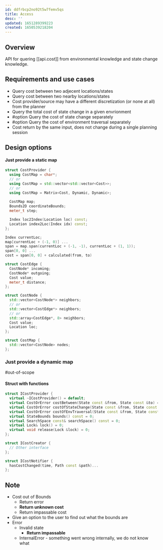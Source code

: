 ```yaml
---
id: ddfrbcp2no92t5w7femv5qs
title: Access
desc: ''
updated: 1651289399223
created: 1650539218204
---
```

## Overview
API for quering [[api.cost]] from environmental knowledge and state change knowledge.

## Requirements and use cases
* Query cost between two adjecent locations/states
* Query cost between two nearby locations/states
* Cost provider/source may have a different discretization (or none at all) from the planner
* Query the total cost of state change in a given envrionment
* #option Query the cost of state change separately
* #option Query the cost of environment traversal separately
* Cost return by the same input, does not change during a single planning session

## Design options
#### Just provide a static map
```cpp
struct CostProvider {
  using CostMap = char*;
  // or
  using CostMap = std::vector<std::vector<Cost>>;
  // or
  using CostMap = Matrix<Cost, Dynamic, Dynamic>;
  
  CostMap map;
  Bounds2D coordinateBounds;
  meter_t step;

  Index loc2Index(Location loc) const;
  Location index2Loc(Index idx) const;
};

Index currentLoc;
map[currentLoc + (-1, 0)] ...
span = map.span(currentLoc + (-1, -1), currentLoc + (1, 1));
span[0, 0] ...
cost = span[0, 0] + calculated(from, to)
```

```cpp
struct CostEdge {
  CostNode* incoming;
  CostNode* outgoing;
  Cost value;
  meter_t distance;
};

struct CostNode {
  std::vector<CostNode*> neighbors;
  // or
  std::vector<CostEdge*> neighbors;
  // or
  std::array<CostEdge*, 8> neighbors;
  Cost value;
  Location loc;
};

struct CostMap {
  std::vector<CostNode> nodes;
};
```

### Just provide a dynamic map
#out-of-scope

#### Struct with functions
```cpp
struct ICostProvider {
  virtual ~ICostProvider() = default;
  virtual CostOrError costBetween(State const &from, State const &to) = 0;
  virtual CostOrError costOfStateChange(State const &from, State const &to) = 0;
  virtual CostOrError costOfEnvTraversal(State const &from, State const &to) = 0;
  virtual StateBounds bounds() const = 0;
  virtual SearchSpace const& searchSpace() const = 0;
  virtual Lock& lock() = 0;
  virtual void release(Lock &lock) = 0;
};

struct ICostCreator {
  // Other interface  
};

struct ICostNotifier {
  hasCostChanged(time, Path const &path)...
};
```

## Note
* Cost out of Bounds
  * Return error
  * **Return unknown cost**
  * Return impassable cost
* Give an option to the user to find out what the bounds are
* Error
  * Invalid state
    * **Return impassable**
  * InternalError - something went wrong internally, we do not know what

